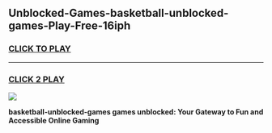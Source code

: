 
## Unblocked-Games-basketball-unblocked-games-Play-Free-16iph
<h3>
<a href="https://premium76.site?title=basketball-unblocked-games&ref=18A1">CLICK TO PLAY</a></h3>
<hr>

<h3>
<a href="https://premium76.site?title=basketball-unblocked-games&ref=18A1">CLICK 2 PLAY</a>
  
</h3>

<a href="https://premium76.site?title=basketball-unblocked-games&ref=18A1"><img src="https://clearcache.store/games.png"></a>


**basketball-unblocked-games games unblocked: Your Gateway to Fun and Accessible Online Gaming**
